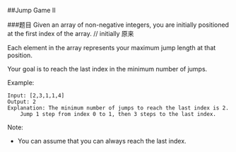 ##Jump Game II

###题目
Given an array of non-negative integers, you are initially positioned at the first index of the array.
// initially 原来

Each element in the array represents your maximum jump length at that position.

Your goal is to reach the last index in the minimum number of jumps.

Example:
```
Input: [2,3,1,1,4]
Output: 2
Explanation: The minimum number of jumps to reach the last index is 2.
    Jump 1 step from index 0 to 1, then 3 steps to the last index.
```

Note:
* You can assume that you can always reach the last index.